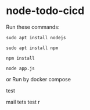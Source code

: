 # node-todo-cicd

Run these commands:


`sudo apt install nodejs`


`sudo apt install npm`


`npm install`

`node app.js`

or Run by docker compose

test

mail tets
test
r

